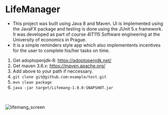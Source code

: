 # LifeManager
- This project was built using Java 8 and Maven. UI is implemented using the JavaFX package and testing is done using the JUnit 5.x framework. It was developed as part of course 4IT115 Software engineering at the University of economics in Prague. 
- It is a simple reminders style app which also implementents incentives for the user to complete his/her tasks on time. 

1. Get adoptopenjdk-8: https://adoptopenjdk.net/
2. Get maven 3.6.x: https://maven.apache.org/
3. Add above to your path if neccessary.
4. `git clone git@github.com:example/test.git`
5. `mvn clean package`
6. `java -jar target/Lifemang-1.0.0-SNAPSHOT.jar`

<br/>

![lifemang_screen](https://github.com/kokoada21/Lifemanager/assets/110021779/90b905e0-a96c-41f2-a0f6-8a7c3137f2f9)
